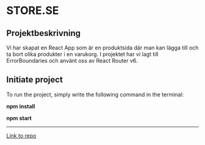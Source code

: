 # STORE.SE

## Projektbeskrivning

Vi har skapat en React App som är en produktsida där man kan lägga till och ta bort olika produkter i en varukorg. I projektet har vi lagt till ErrorBoundaries och använt oss av React Router v6.

## Initiate project

To run the project, simply write the following command in the terminal:

**npm install**

**npm start**

---

[Link to repo](https://github.com/Willen17/miniprojekt-tsx)
